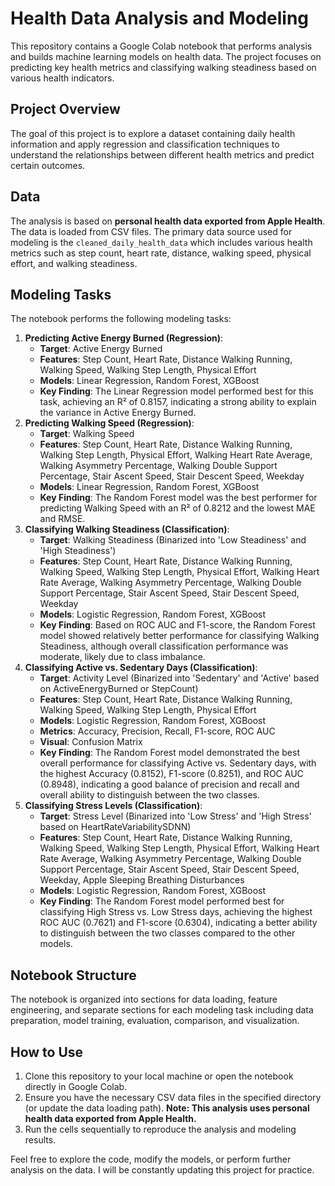 # Health Data Analysis and Modeling

This repository contains a Google Colab notebook that performs analysis and builds machine learning models on health data. The project focuses on predicting key health metrics and classifying walking steadiness based on various health indicators.

## Project Overview

The goal of this project is to explore a dataset containing daily health information and apply regression and classification techniques to understand the relationships between different health metrics and predict certain outcomes.

## Data

The analysis is based on **personal health data exported from Apple Health**. The data is loaded from CSV files. The primary data source used for modeling is the `cleaned_daily_health_data` which includes various health metrics such as step count, heart rate, distance, walking speed, physical effort, and walking steadiness.

## Modeling Tasks

The notebook performs the following modeling tasks:

1.  **Predicting Active Energy Burned (Regression)**:
    *   **Target**: Active Energy Burned
    *   **Features**: Step Count, Heart Rate, Distance Walking Running, Walking Speed, Walking Step Length, Physical Effort
    *   **Models**: Linear Regression, Random Forest, XGBoost
    *   **Key Finding**: The Linear Regression model performed best for this task, achieving an R² of 0.8157, indicating a strong ability to explain the variance in Active Energy Burned.
2.  **Predicting Walking Speed (Regression)**:
    *   **Target**: Walking Speed
    *   **Features**: Step Count, Heart Rate, Distance Walking Running, Walking Step Length, Physical Effort, Walking Heart Rate Average, Walking Asymmetry Percentage, Walking Double Support Percentage, Stair Ascent Speed, Stair Descent Speed, Weekday
    *   **Models**: Linear Regression, Random Forest, XGBoost
    *   **Key Finding**: The Random Forest model was the best performer for predicting Walking Speed with an R² of 0.8212 and the lowest MAE and RMSE.
3.  **Classifying Walking Steadiness (Classification)**:
    *   **Target**: Walking Steadiness (Binarized into 'Low Steadiness' and 'High Steadiness')
    *   **Features**: Step Count, Heart Rate, Distance Walking Running, Walking Speed, Walking Step Length, Physical Effort, Walking Heart Rate Average, Walking Asymmetry Percentage, Walking Double Support Percentage, Stair Ascent Speed, Stair Descent Speed, Weekday
    *   **Models**: Logistic Regression, Random Forest, XGBoost
    *   **Key Finding**: Based on ROC AUC and F1-score, the Random Forest model showed relatively better performance for classifying Walking Steadiness, although overall classification performance was moderate, likely due to class imbalance.
4.  **Classifying Active vs. Sedentary Days (Classification)**:
    *   **Target**: Activity Level (Binarized into 'Sedentary' and 'Active' based on ActiveEnergyBurned or StepCount)
    *   **Features**: Step Count, Heart Rate, Distance Walking Running, Walking Speed, Walking Step Length, Physical Effort
    *   **Models**: Logistic Regression, Random Forest, XGBoost
    *   **Metrics**: Accuracy, Precision, Recall, F1-score, ROC AUC
    *   **Visual**: Confusion Matrix
    *   **Key Finding**: The Random Forest model demonstrated the best overall performance for classifying Active vs. Sedentary days, with the highest Accuracy (0.8152), F1-score (0.8251), and ROC AUC (0.8948), indicating a good balance of precision and recall and overall ability to distinguish between the two classes.
5.  **Classifying Stress Levels (Classification)**:
    *   **Target**: Stress Level (Binarized into 'Low Stress' and 'High Stress' based on HeartRateVariabilitySDNN)
    *   **Features**: Step Count, Heart Rate, Distance Walking Running, Walking Speed, Walking Step Length, Physical Effort, Walking Heart Rate Average, Walking Asymmetry Percentage, Walking Double Support Percentage, Stair Ascent Speed, Stair Descent Speed, Weekday, Apple Sleeping Breathing Disturbances
    *   **Models**: Logistic Regression, Random Forest, XGBoost
    *   **Key Finding**: The Random Forest model performed best for classifying High Stress vs. Low Stress days, achieving the highest ROC AUC (0.7621) and F1-score (0.6304), indicating a better ability to distinguish between the two classes compared to the other models.

## Notebook Structure

The notebook is organized into sections for data loading, feature engineering, and separate sections for each modeling task including data preparation, model training, evaluation, comparison, and visualization.

## How to Use

1.  Clone this repository to your local machine or open the notebook directly in Google Colab.
2.  Ensure you have the necessary CSV data files in the specified directory (or update the data loading path). **Note: This analysis uses personal health data exported from Apple Health.**
3.  Run the cells sequentially to reproduce the analysis and modeling results.

Feel free to explore the code, modify the models, or perform further analysis on the data. I will be constantly updating this project for practice.
